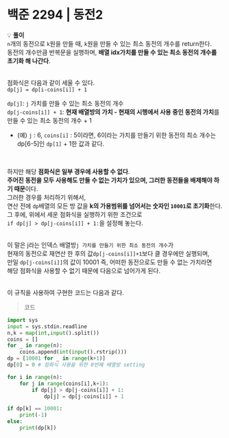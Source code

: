 # 백준 2294 | 동전2

:bulb: **풀이**<br>
`n`개의 동전으로 `k`원을 만들 때, `k`원을 만들 수 있는 최소 동전의 개수를 return한다. <br>
동전의 개수만큼 반복문을 실행하며, **배열 idx가치를 만들 수 있는 최소 동전의 개수를 초기화 해 나간다**. <br>
<br>

점화식은 다음과 같이 세울 수 있다. <br>
`dp[j] = dp[i-coins[i]] + 1`<br>

`dp[j]`: `j` 가치를 만들 수 있는 최소 동전의 개수 <br>
`dp[j-coins[i]] + 1`: **현재 배열방의 가치 - 현재의 시행에서 사용 중인 동전의 가치**를 만들 수 있는 최소 동전의 개수 + 1
- (예) `j` : 6, `coins[i]` : 5이라면, 6이라는 가치를 만들기 위한 동전의 최소 개수는 dp[6-5]인 `dp[1]` + 1한 값과 같다. 
<br>

하지만 해당 **점화식은 일부 경우에 사용할 수 없다**. <br>
**주어진 동전을 모두 사용해도 만들 수 없는 가치가 있으며, 그러한 동전들을 배제해야 하기 때문**이다. <br>
그러한 경우를 처리하기 위해서, <br>
연산 전에 `dp`배열의 모든 방 값을 **k의 가용범위를 넘어서는 숫자인 `10001`로 초기화**한다.<br>
그 후에, 위에서 세운 점화식을 실행하기 위한 조건으로<br>
`if dp[j] > dp[j-coins[i]] + 1:`을 설정해 놓는다.<br>
<br>

이 말은 j라는 인덱스 배열방`j 가치를 만들기 위한 최소 동전의 개수`가<br>
현재의 동전으로 재연산 한 후의 값`dp[j-coins[i]]+1`보다 클 경우에만 실행되며,<br>
만일 `dp[j-coins[i]]`의 값이 10001 즉, 어떠한 동전으로도 만들 수 없는 가치라면<br>
해당 점화식을 사용할 수 없기 때문에 다음으로 넘어가게 된다. <br>
<br>

이 규칙을 사용하여 구현한 코드는 다음과 같다. <br>

> 코드

```python
import sys
input = sys.stdin.readline
n,k = map(int,input().split())
coins = []
for _ in range(n):
    coins.append(int(input().rstrip()))
dp = [10001 for _ in range(k+1)]
dp[0] = 0 # 점화식 사용을 위한 0번째 배열방 setting

for i in range(n):
    for j in range(coins[i],k+1):
        if dp[j] > dp[j-coins[i]] + 1:
            dp[j] = dp[j-coins[i]] + 1

if dp[k] == 10001:
    print(-1)
else:
    print(dp[k])
```








